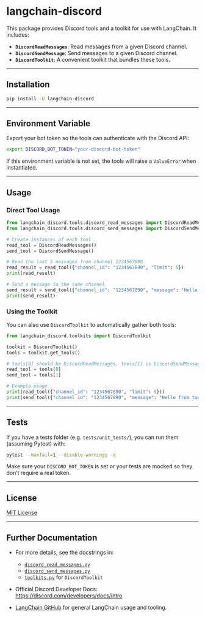 # langchain-discord

This package provides Discord tools and a toolkit for use with LangChain. It includes:

- **`DiscordReadMessages`**: Read messages from a given Discord channel.
- **`DiscordSendMessage`**: Send messages to a given Discord channel.
- **`DiscordToolkit`**: A convenient toolkit that bundles these tools.

---

## Installation

```bash
pip install -U langchain-discord
```

---

## Environment Variable

Export your bot token so the tools can authenticate with the Discord API:

```bash
export DISCORD_BOT_TOKEN="your-discord-bot-token"
```

If this environment variable is not set, the tools will raise a `ValueError` when instantiated.

---

## Usage

### Direct Tool Usage

```python
from langchain_discord.tools.discord_read_messages import DiscordReadMessages
from langchain_discord.tools.discord_send_messages import DiscordSendMessage

# Create instances of each tool
read_tool = DiscordReadMessages()
send_tool = DiscordSendMessage()

# Read the last 5 messages from channel 1234567890
read_result = read_tool({"channel_id": "1234567890", "limit": 5})
print(read_result)

# Send a message to the same channel
send_result = send_tool({"channel_id": "1234567890", "message": "Hello from Python!"})
print(send_result)
```

### Using the Toolkit

You can also use `DiscordToolkit` to automatically gather both tools:

```python
from langchain_discord.toolkits import DiscordToolkit

toolkit = DiscordToolkit()
tools = toolkit.get_tools()

# tools[0] should be DiscordReadMessages, tools[1] is DiscordSendMessage
read_tool = tools[0]
send_tool = tools[1]

# Example usage
print(read_tool({"channel_id": "1234567890", "limit": 5}))
print(send_tool({"channel_id": "1234567890", "message": "Hello from toolkit!"}))
```

---

## Tests

If you have a tests folder (e.g. `tests/unit_tests/`), you can run them (assuming Pytest) with:

```bash
pytest --maxfail=1 --disable-warnings -q
```

Make sure your `DISCORD_BOT_TOKEN` is set or your tests are mocked so they don’t require a real token.

---

## License

[MIT License](./LICENSE)

---

## Further Documentation

- For more details, see the docstrings in:
  - [`discord_read_messages.py`](./langchain_discord/tools/discord_read_messages.py)
  - [`discord_send_messages.py`](./langchain_discord/tools/discord_send_messages.py)
  - [`toolkits.py`](./langchain_discord/toolkits.py) for `DiscordToolkit`

- Official Discord Developer Docs: <https://discord.com/developers/docs/intro>
- [LangChain GitHub](https://github.com/hwchase17/langchain) for general LangChain usage and tooling.
